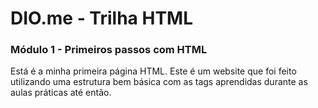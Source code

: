 # DIO.me - Trilha HTML
### Módulo 1 - Primeiros passos com HTML

Está é a minha primeira página HTML.
Este é um website que foi feito utilizando uma estrutura bem básica com as tags aprendidas durante as aulas práticas até então.
